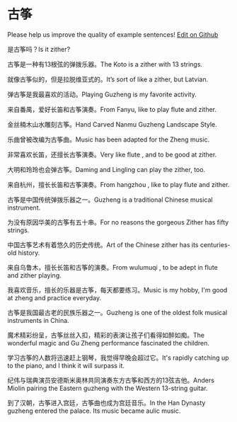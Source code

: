 # 古筝

Please help us improve the quality of example sentences! [Edit on Github](https://github.com/jiyushe/jiyu-example-sentence-source/blob/main/chinese/guzheng.md)

<p><span class="chinese">是古筝吗？</span><span class="english">Is it zither?</span></p>

<p><span class="chinese">古筝是一种有13根弦的弹拨乐器。</span><span class="english">The Koto is a zither with 13 strings.</span></p>

<p><span class="chinese">就像古筝似的，但是拉脱维亚式的。</span><span class="english">It’s sort of like a zither, but Latvian.</span></p>

<p><span class="chinese">弹古筝是我最喜欢的活动。</span><span class="english">Playing Guzheng is my favorite activity.</span></p>

<p><span class="chinese">来自番禺，爱好长笛和古筝演奏。</span><span class="english">From Fanyu, like to play flute and zither.</span></p>

<p><span class="chinese">金丝楠木山水雕刻古筝。</span><span class="english">Hand Carved Nanmu Guzheng Landscape Style.</span></p>

<p><span class="chinese">乐曲曾被改编为古筝曲。</span><span class="english">Music has been adapted for the Zheng music.</span></p>

<p><span class="chinese">非常喜欢长笛，还擅长古筝演奏。</span><span class="english">Very like flute , and to be good at zither.</span></p>

<p><span class="chinese">大明和玲玲也会弹古筝。</span><span class="english">Daming and Lingling can play the zither, too.</span></p>

<p><span class="chinese">来自杭州，擅长长笛和古筝演奏。</span><span class="english">From hangzhou , like to play flute and zither.</span></p>

<p><span class="chinese">古筝是中国传统弹拨乐器之一。</span><span class="english">Guzheng is a traditional Chinese musical instrument.</span></p>

<p><span class="chinese">为没有原因华美的古筝有五十串。</span><span class="english">For no reasons the gorgeous Zither has fifty strings.</span></p>

<p><span class="chinese">中国古筝艺术有着悠久的历史传统。</span><span class="english">Art of the Chinese zither has its centuries-old history.</span></p>

<p><span class="chinese">来自乌鲁木，擅长长笛和古筝的演奏。</span><span class="english">From wulumuqi , to be adept in flute and zither playing.</span></p>

<p><span class="chinese">我喜欢音乐，擅长的乐器是古筝，每天都要练习。</span><span class="english">Music is my hobby, I'm good at zheng and practice everyday.</span></p>

<p><span class="chinese">古筝是我国最古老的民族乐器之一。</span><span class="english">Guzheng is one of the oldest folk musical instruments in China.</span></p>

<p><span class="chinese">魔术精彩纷呈，古筝丝丝入扣，精彩的表演让孩子们看得如醉如痴。</span><span class="english">The wonderful magic and Gu Zheng performance fascinated the children.</span></p>

<p><span class="chinese">学习古筝的人数将迅速赶上钢琴，我觉得早晚会超过它。</span><span class="english">It's rapidly catching up to the piano, and I think it will surpass it.</span></p>

<p><span class="chinese">纪伟与瑞典演员安德斯米奥林共同演奏东方古筝和西方的13弦吉他。</span><span class="english">Anders Miolin pairing the Eastern guzheng with the Western 13-string guitar.</span></p>

<p><span class="chinese">到了汉朝，古筝进入宫廷，古筝曲也成为宫廷音乐。</span><span class="english">In the Han Dynasty guzheng entered the palace. Its music became aulic music.</span></p>

